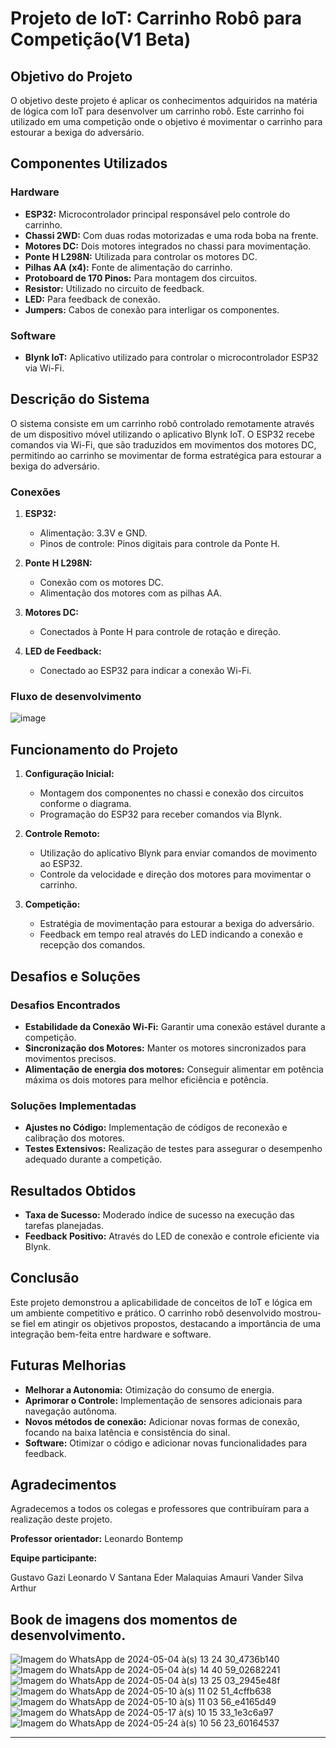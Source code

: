 # Projeto de IoT: Carrinho Robô para Competição(V1 Beta)

## Objetivo do Projeto

O objetivo deste projeto é aplicar os conhecimentos adquiridos na matéria de lógica com IoT para desenvolver um carrinho robô. Este carrinho foi  utilizado em uma competição onde o objetivo é movimentar o carrinho para estourar a bexiga do adversário.

## Componentes Utilizados

### Hardware

- **ESP32:** Microcontrolador principal responsável pelo controle do carrinho.
- **Chassi 2WD:** Com duas rodas motorizadas e uma roda boba na frente.
- **Motores DC:** Dois motores integrados no chassi para movimentação.
- **Ponte H L298N:** Utilizada para controlar os motores DC.
- **Pilhas AA (x4):** Fonte de alimentação do carrinho.
- **Protoboard de 170 Pinos:** Para montagem dos circuitos.
- **Resistor:** Utilizado no circuito de feedback.
- **LED:** Para feedback de conexão.
- **Jumpers:** Cabos de conexão para interligar os componentes.

### Software

- **Blynk IoT:** Aplicativo utilizado para controlar o microcontrolador ESP32 via Wi-Fi.

## Descrição do Sistema

O sistema consiste em um carrinho robô controlado remotamente através de um dispositivo móvel utilizando o aplicativo Blynk IoT. O ESP32 recebe comandos via Wi-Fi, que são traduzidos em movimentos dos motores DC, permitindo ao carrinho se movimentar de forma estratégica para estourar a bexiga do adversário.

### Conexões

1. **ESP32:**
   - Alimentação: 3.3V e GND.
   - Pinos de controle: Pinos digitais para controle da Ponte H.

2. **Ponte H L298N:**
   - Conexão com os motores DC.
   - Alimentação dos motores com as pilhas AA.

3. **Motores DC:**
   - Conectados à Ponte H para controle de rotação e direção.

4. **LED de Feedback:**
   - Conectado ao ESP32 para indicar a conexão Wi-Fi.

### Fluxo de desenvolvimento 
![image](https://github.com/leonardovasconceloss/project_robotcar_IoT/assets/118570524/0e4a6ba6-10a1-49a0-a916-cafa26f7bd9b)

## Funcionamento do Projeto

1. **Configuração Inicial:**
   - Montagem dos componentes no chassi e conexão dos circuitos conforme o diagrama.
   - Programação do ESP32 para receber comandos via Blynk.

2. **Controle Remoto:**
   - Utilização do aplicativo Blynk para enviar comandos de movimento ao ESP32.
   - Controle da velocidade e direção dos motores para movimentar o carrinho.

3. **Competição:**
   - Estratégia de movimentação para estourar a bexiga do adversário.
   - Feedback em tempo real através do LED indicando a conexão e recepção dos comandos.

## Desafios e Soluções

### Desafios Encontrados

- **Estabilidade da Conexão Wi-Fi:** Garantir uma conexão estável durante a competição.
- **Sincronização dos Motores:** Manter os motores sincronizados para movimentos precisos.
- **Alimentação de energia dos motores:** Conseguir alimentar em potência máxima os dois motores para melhor eficiência e potência. 

### Soluções Implementadas

- **Ajustes no Código:** Implementação de códigos de reconexão e calibração dos motores.
- **Testes Extensivos:** Realização de testes para assegurar o desempenho adequado durante a competição.

## Resultados Obtidos

- **Taxa de Sucesso:** Moderado índice de sucesso na execução das tarefas planejadas.
- **Feedback Positivo:** Através do LED de conexão e controle eficiente via Blynk.

## Conclusão

Este projeto demonstrou a aplicabilidade de conceitos de IoT e lógica em um ambiente competitivo e prático. O carrinho robô desenvolvido mostrou-se fiel em atingir os objetivos propostos, destacando a importância de uma integração bem-feita entre hardware e software.

## Futuras Melhorias

- **Melhorar a Autonomia:** Otimização do consumo de energia.
- **Aprimorar o Controle:** Implementação de sensores adicionais para navegação autônoma.
- **Novos métodos de conexão:** Adicionar novas formas de conexão, focando na baixa latência e consistência do sinal.
- **Software:** Otimizar o código e adicionar novas funcionalidades para feedback. 

## Agradecimentos

Agradecemos a todos os colegas e professores que contribuíram para a realização deste projeto. 

**Professor orientador:** Leonardo Bontemp

**Equipe participante:**

Gustavo Gazi
Leonardo V Santana
Eder Malaquias
Amauri
Vander Silva
Arthur


## Book de imagens dos momentos de desenvolvimento. 
![Imagem do WhatsApp de 2024-05-04 à(s) 13 24 30_4736b140](https://github.com/leonardovasconceloss/project_robotcar_IoT/assets/118570524/8227d296-240e-4b4c-8067-75af14c05300)
![Imagem do WhatsApp de 2024-05-04 à(s) 14 40 59_02682241](https://github.com/leonardovasconceloss/project_robotcar_IoT/assets/118570524/1ccadff1-9778-4360-a6ab-7dbe2510573e)
![Imagem do WhatsApp de 2024-05-04 à(s) 13 25 03_2945e48f](https://github.com/leonardovasconceloss/project_robotcar_IoT/assets/118570524/f0bd65cc-23fe-43ab-b60b-1299d94ac9f3)
![Imagem do WhatsApp de 2024-05-10 à(s) 11 02 51_4cffb638](https://github.com/leonardovasconceloss/project_robotcar_IoT/assets/118570524/94eca611-3c09-42e8-97c8-a42e2fd63a66)
![Imagem do WhatsApp de 2024-05-10 à(s) 11 03 56_e4165d49](https://github.com/leonardovasconceloss/project_robotcar_IoT/assets/118570524/67da57ca-0232-4093-ae99-baaf734edaed)
![Imagem do WhatsApp de 2024-05-17 à(s) 10 15 33_1e3c6a97](https://github.com/leonardovasconceloss/project_robotcar_IoT/assets/118570524/f9cf1350-6252-4472-944d-2c85c89c6327)
![Imagem do WhatsApp de 2024-05-24 à(s) 10 56 23_60164537](https://github.com/leonardovasconceloss/project_robotcar_IoT/assets/118570524/e0b0b5b4-6107-47e0-8a2e-a099b487b788)




---

